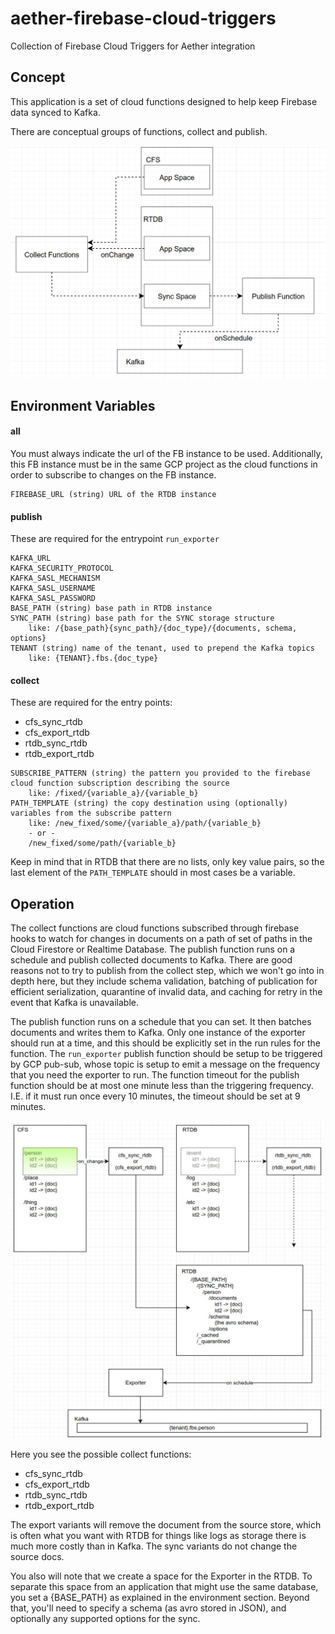 # aether-firebase-cloud-triggers
Collection of Firebase Cloud Triggers for Aether integration

## Concept

This application is a set of cloud functions designed to help keep Firebase data synced to Kafka.

There are conceptual groups of functions, collect and publish. 

![Diagram](/doc/Selection_005.jpg)

## Environment Variables

#### all

You must always indicate the url of the FB instance to be used. Additionally, this FB instance must be in the same GCP project as the cloud functions in order to subscribe to changes on the FB instance.

```
FIREBASE_URL (string) URL of the RTDB instance
```

#### publish

These are required for the entrypoint `run_exporter`

```
KAFKA_URL
KAFKA_SECURITY_PROTOCOL
KAFKA_SASL_MECHANISM
KAFKA_SASL_USERNAME
KAFKA_SASL_PASSWORD
BASE_PATH (string) base path in RTDB instance
SYNC_PATH (string) base path for the SYNC storage structure
    like: /{base_path}{sync_path}/{doc_type}/{documents, schema, options}
TENANT (string) name of the tenant, used to prepend the Kafka topics
    like: {TENANT}.fbs.{doc_type}
```

#### collect

These are required for the entry points:

 - cfs_sync_rtdb
 - cfs_export_rtdb
 - rtdb_sync_rtdb
 - rtdb_export_rtdb

```
SUBSCRIBE_PATTERN (string) the pattern you provided to the firebase cloud function subscription describing the source
    like: /fixed/{variable_a}/{variable_b}
PATH_TEMPLATE (string) the copy destination using (optionally) variables from the subscribe pattern
    like: /new_fixed/some/{variable_a}/path/{variable_b}
    - or -
    /new_fixed/some/path/{variable_b}
```

Keep in mind that in RTDB that there are no lists, only key value pairs, so the last element of the `PATH_TEMPLATE` should in most cases be a variable.


## Operation


The collect functions are cloud functions subscribed through firebase hooks to watch for changes in documents on a path of set of paths in the Cloud Firestore or Realtime Database. The publish function runs on a schedule and publish collected documents to Kafka. There are good reasons not to try to publish from the collect step, which we won't go into in depth here, but they include schema validation, batching of publication for efficient serialization, quarantine of invalid data, and caching for retry in the event that Kafka is unavailable.

The publish function runs on a schedule that you can set. It then batches documents and writes them to Kafka. Only one instance of the exporter should run at a time, and this should be explicitly set in the run rules for the function. The `run_exporter` publish function should be setup to be triggered by GCP pub-sub, whose topic is setup to emit a message on the frequency that you need the exporter to run. The function timeout for the publish function should be at most one minute less than the triggering frequency. I.E. if it must run once every 10 minutes, the timeout should be set at 9 minutes.


![Diagram](/doc/Selection_004.jpg)

Here you see the possible collect functions:
 - cfs_sync_rtdb
 - cfs_export_rtdb
 - rtdb_sync_rtdb
 - rtdb_export_rtdb

The export variants will remove the document from the source store, which is often what you want with RTDB for things like logs as storage there is much more costly than in Kafka. The sync variants do not change the source docs.

You also will note that we create a space for the Exporter in the RTDB. To separate this space from an application that might use the same database, you set a {BASE_PATH} as explained in the environment section. Beyond that, you'll need to specify a schema (as avro stored in JSON), and optionally any supported options for the sync.

